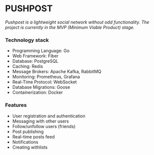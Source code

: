 <h1>PUSHPOST</h1>

<i>Pushpost is a lightweight social network without odd functionality. The project is currently in the MVP (Minimum Viable Product) stage.</i>

<h3>Technology stack</h3>

* Programming Language: Go
* Web Framework: Fiber
* Database: PostgreSQL
* Caching: Redis
* Message Brokers: Apache Kafka, RabbitMQ
* Monitoring: Prometheus, Grafana
* Real-Time Protocol: WebSocket
* Database Migrations: Goose
* Containerization: Docker

  
<h3>Features</h3>

* User registration and authentication
* Messaging with other users
* Follow/unfollow users (friends)
* Post publishing
* Real-time posts feed
* Notifications
* Creating withlists
